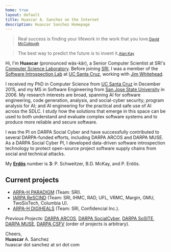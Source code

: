 ```yaml
---
home: true
layout: default
title: Huascar A. Sanchez on the Internet
description: Huascar Sanchez Homepage
---
```


<blockquote id="leadquote"><span class="quote">Real success is finding your lifework in the work that you love.</span><small class='author'><a href='http://en.wikipedia.org/wiki/David_McCullough'>David McCullough</a></small></blockquote>

<blockquote id="followquote"><span class="quote">The best way to predict the future is to invent it.</span><small class='author'><a href='http://en.wikiquote.org/wiki/Alan_Kay'>Alan Kay</a></small></blockquote>

Hi, I'm **Huascar** (pronounced wäs-kär), a Senior Computer Scientist at SRI's [Computer
Science Laboratory](http://www.csl.sri.com/). Before joining [SRI](https://www.sri.com),
I was a member of the [Software Introspection Lab](https://games.soe.ucsc.edu/sil) at [UC Santa
Cruz](http://www.ucsc.edu/), working with [Jim Whitehead](http://users.soe.ucsc.edu/~ejw/).

I received my PhD in Computer Science from [UC Santa Cruz](http://www.ucsc.edu/)
in December 2015, and my MS in Software Engineering from [San Jose State
University](http://www.sjsu.edu/) in 2006. My research interests are broad, spanning
AI for software engineering, code generation, analysis, and social-cyber
security; program analysis for AI; and AI engineering for the practical and safe use
of AI across the SDLC. I study how the solutions that emerge in this space can be
used to both understand and evaluate complex software systems and to produce more
reliable and secure software.

I was the PI on DARPA Social Cyber and have successfully contributed to several
DARPA-funded efforts, including DARPA ARCOS and DARPA MUSE. As a DARPA Social Cyber PI,
I developed data-driven software introspection technology to protect open-source project
software supply chains from social and technical attacks.

<!-- My primary research area is applied
software engineering, with a particular focus on programmer productivity,
information retrieval, and human-computer interaction. -->

My [**<span>Erdös</span>**](http://wwwp.oakland.edu/enp/) number is **3**:
P. Schweitzer, B.D. McKay, and P. Erdös.

## Current projects

- [ARPA-H PARADIGM](https://arpa-h.gov/research-and-funding/programs/paradigm) (Team: SRI).
- [IARPA ReSCIND](https://www.iarpa.gov/research-programs/rescind) (Team: SRI, IHMC, RAD, UFL, VRMC, Margin, GMU, TwoSixTech, Columbia U).
- [ARPA-H DIGIHEALS](https://arpa-h.gov/research-and-funding/programs/digiheals) (Team: SRI, Confidencial Inc.).
<!-- - [DARPA ARCOS](https://www.darpa.mil/program/automated-rapid-certification-of-software) (Team: SRI, Honeywell, University of Washington) -->

_Previous Projects:_ [DARPA ARCOS](https://www.darpa.mil/program/automated-rapid-certification-of-software), [DARPA SocialCyber](https://www.darpa.mil/program/hybrid-ai-to-protect-integrity-of-open-source-code), [DARPA SoSITE](https://www.darpa.mil/program/system-of-systems-integration-technology-and-experimentation), [DARPA MUSE](https://www.darpa.mil/program/mining-and-understanding-software-enclaves), [DARPA CSFV](https://www.darpa.mil/program/crowd-sourced-formal-verification) (order of projects is arbitrary).

Cheers,  
**Huascar** A. Sanchez  
huascar dot sanchez at sri dot com

<!--[e-mail](mailto:huascar.sanchez@sri.com)-->
<!-- [e-mail](mailto:huascar.sanchez@sri.com)&nbsp;·&nbsp;[cv](https://www.dropbox.com/s/fcmwte9lf9hw55n/huascar-cv.pdf?dl=0) -->

<!-- [e-mail](mailto:hsanchez@cs.ucsc.edu)&nbsp;·&nbsp;[resume](./static/huascarsanchez.resume.pdf)&nbsp;·&nbsp;[cv](./static/huascarsanchez.cv.pdf)   -->

<!-- [e-mail](mailto:hsanchez@cs.ucsc.edu)&nbsp;·&nbsp;[cv](./static/huascarsanchez.cv.pdf)&nbsp;·&nbsp;[research statement](./static/huascarsanchez-research.pdf)&nbsp;·&nbsp;[teaching statement](./static/huascarsanchez-teaching.pdf)-->

<!-- ·&nbsp;[resume](./static/hidden) -->
